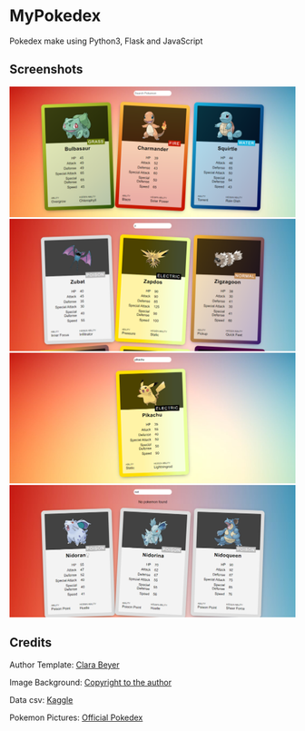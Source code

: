 # MyPokedex
Pokedex make using Python3, Flask and JavaScript

## Screenshots
<img src="https://github.com/renanzxc/MyPokedex/blob/master/screenshots/1.png" >
<img src="https://github.com/renanzxc/MyPokedex/blob/master/screenshots/2.png" >
<img src="https://github.com/renanzxc/MyPokedex/blob/master/screenshots/3.png" >
<img src="https://github.com/renanzxc/MyPokedex/blob/master/screenshots/4.png" >


## Credits
Author Template:
[Clara Beyer](https://codepen.io/csb324/pen/MXVaLj)

Image Background:
[Copyright to the author](https://i.ytimg.com/vi/v1SabYdIlZI/maxresdefault.jpg)

Data csv:
[Kaggle](https://www.kaggle.com/rounakbanik/pokemon)

Pokemon Pictures:
[Official Pokedex](https://www.pokemon.com/pokedex/)
